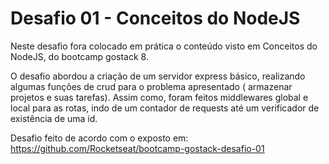 # Desafio 01 - Conceitos do NodeJS

Neste desafio fora colocado em prática o conteúdo visto em Conceitos do NodeJS, do bootcamp gostack 8.

O desafio abordou a criação de um servidor express básico, realizando algumas funções de crud para o problema apresentado ( armazenar projetos e suas tarefas). Assim como, foram feitos middlewares global e local para as rotas, indo de um contador de requests até um verificador de existência de uma id.

Desafio feito de acordo com o exposto em: https://github.com/Rocketseat/bootcamp-gostack-desafio-01
